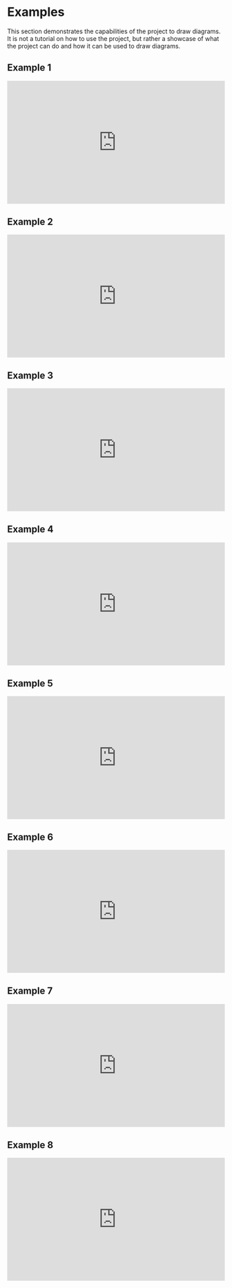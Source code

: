 # Examples

This section demonstrates the capabilities of the project to draw diagrams.
It is not a tutorial on how to use the project, but rather a showcase of what the project can do and how it can be used to draw diagrams.

## Example 1

<iframe width="100%" style="aspect-ratio: 16/9; border:none;" loading="lazy" src="https://eurydia.github.io/project-nassi-shneiderman-diagram-builder-online/?preview=true&content=result%3A+int+%3A%3D+init%3B%0Afor+%28i+%3D+1..n%29+%7B%0A++result+%3A%3D+op%28result%2C+seq%5Bi%5D%29%3B%0A%7D"></iframe>

## Example 2

<iframe width="100%" style="aspect-ratio: 16/9; border:none;" loading="lazy" src="https://eurydia.github.io/project-nassi-shneiderman-diagram-builder-online/?preview=true&content=cnt%3A+int+%3A%3D+0%3B%0Afor+%28i+%3D+1..n%29+%7B%0A++if+%28Attr%28seq%5Bi%5D%29%29+%7B%0A++++cnt+%3A%3D+cnt+%2B+1%3B%0A++%7D+else+%7B%0A++++-%3B%0A++%7D%0A%7D%0A"></iframe>

## Example 3

<iframe width="100%" style="aspect-ratio: 16/9; border:none;" loading="lazy" src="https://eurydia.github.io/project-nassi-shneiderman-diagram-builder-online/?preview=true&content=result%3A+int+%3A%3D+fallback%3B%0Afor+%28i+%3D+1..n%29+%7B%0A++if+%28Attr%28seq%5Bi%5D%29%29+%7B%0A++++result+%3A%3D+seq%5Bi%5D%3B%0A++%7D+else+%7B%0A++++-%3B%0A++%7D%0A%7D"></iframe>

## Example 4

<iframe width="100%" style="aspect-ratio: 16/9; border:none;" loading="lazy" src="https://eurydia.github.io/project-nassi-shneiderman-diagram-builder-online/?preview=true&content=result%3A+bool+%3A%3D+False%3B%0Afor+%28i+%3D+1..n%29+%7B%0A++if+%28Attr%28seq%5Bi%5D%29%29+%7B%0A++++result+%3A%3D+True%0A++%7D+else+%7B%0A++++-%3B%0A++%7D%0A%7D"></iframe>

## Example 5

<iframe width="100%" style="aspect-ratio: 16/9; border:none;" loading="lazy" src="https://eurydia.github.io/project-nassi-shneiderman-diagram-builder-online/?preview=true&content=digits%3A+int%5B1..%5D+%3A%3D+toDigits%28x%29%3B%0Asize%3A+int+%3A%3D+length%28digits%29%3B%0A%0Aresult%3A+bool+%3A%3D+True%3B%0A%0Afor+%28i+%3D+1..size%29+%7B%0A++result+%3A%3D+result+AND+%0A++++%28digits%5Bsize+-+i+%2B+1%5D+%3D+digits%5Bi%5D%29%3B%0A%7D%0A"></iframe>

## Example 6

<iframe width="100%" style="aspect-ratio: 16/9; border:none;" loading="lazy" src="https://eurydia.github.io/project-nassi-shneiderman-diagram-builder-online/?preview=true&content=result%3A+bool+%3A%3D+True%3B%0Afor+%28div+%3D+2..%28x+-+1%29%29+%7B%0A++result+%3A%3D+result+AND+%28x%7Cdiv+%21%3D+0%29%3B%0A%7D"></iframe>

## Example 7

<iframe width="100%" style="aspect-ratio: 16/9; border:none;" loading="lazy" src="https://eurydia.github.io/project-nassi-shneiderman-diagram-builder-online/?preview=true&content=result+%3A%3D+0%3B%0Afor+%28i+%3D+2..n%29+%7B%0A++if+%28X%5Bi-1%2C+1%5D+%3C+X%5Bi%2C+1%5D+AND+X%5Bi-1%2C+2%5D+%3C+X%5Bi%2C+2%5D%29+%7B%0A++++result+%3A%3D+result+%2B+1%3B%0A++%7D%0A%7D"></iframe>

## Example 8

<iframe width="100%" style="aspect-ratio: 16/9; border:none;" loading="lazy" src="https://eurydia.github.io/project-nassi-shneiderman-diagram-builder-online/?preview=true&content=total+%3A%3D+0%3B%0Afor+%28i+%3D+1..n%29+%7B%0A++volumn+%3A%3D+L%5Bi%5D+*+L%5Bi%5D+*+L%5Bi%5D%3B%0A++total+%3A%3D+total+%2B+volume%3B%0A%7D"></iframe>
